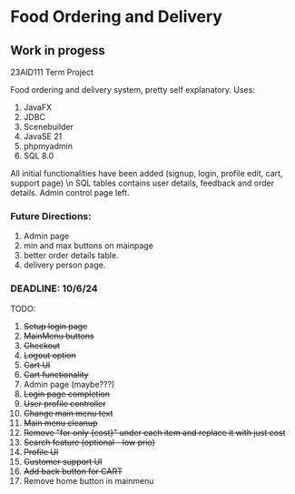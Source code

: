 # Food Ordering and Delivery 
## Work in progess 
23AID111 Term Project 

Food ordering and delivery system, pretty self explanatory. 
Uses: 
1. JavaFX
2. JDBC
3. Scenebuilder
4. JavaSE 21
5. phpmyadmin
6. SQL 8.0
   
All initial functionalities have been added (signup, login, profile edit, cart, support page) \n
SQL tables contains user details, feedback and order details.
Admin control page left.

### Future Directions:
1. Admin page
2. min and max buttons on mainpage
3. better order details table.
4. delivery person page.
### DEADLINE: 10/6/24 

TODO:
1. ~~Setup login page~~
2. ~~MainMenu buttons~~
3. ~~Checkout~~ 
4. ~~Logout option~~
5. ~~Cart UI~~
6. ~~Cart functionality~~
7. Admin page (maybe???)
8. ~~Login page completion~~
9. ~~User profile controller~~
10. ~~Change main menu text~~
11. ~~Main menu cleanup~~
12. ~~Remove "for only {cost}" under each item and replace it with just cost~~
13. ~~Search feature (optional - low prio)~~
14. ~~Profile UI~~
15. ~~Customer support UI~~
16. ~~Add back button for CART~~
17. Remove home button in mainmenu
    
    





